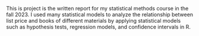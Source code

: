 This is project is the written report for my statistical methods course in the fall 2023. I used many statistical models to analyze the relationship between list price and books of different materials by applying statistical models such as hypothesis tests, regression models, and confidence intervals in R.

